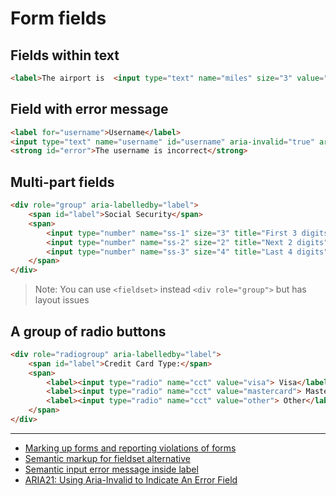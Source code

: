 # Form fields

## Fields within text
```html
<label>The airport is  <input type="text" name="miles" size="3" value="8">  miles away.</label>
```

## Field with error message
```html
<label for="username">Username</label>
<input type="text" name="username" id="username" aria-invalid="true" aria-describedBy="error">
<strong id="error">The username is incorrect</strong>
```

## Multi-part fields
```html
<div role="group" aria-labelledby="label">
    <span id="label">Social Security</span>
    <span>
        <input type="number" name="ss-1" size="3" title="First 3 digits" required>
        <input type="number" name="ss-2" size="2" title="Next 2 digits" required>
        <input type="number" name="ss-3" size="4" title="Last 4 digits" required>
    </span>
</div>
```
> Note: You can use `<fieldset>` instead `<div role="group">` but has layout issues

## A group of radio buttons
```html
<div role="radiogroup" aria-labelledby="label">
    <span id="label">Credit Card Type:</span>
    <span>
        <label><input type="radio" name="cct" value="visa"> Visa</label>
        <label><input type="radio" name="cct" value="mastercard"> Master Card</label>
        <label><input type="radio" name="cct" value="other"> Other</label>
    </span>
</div>
```
---

* [Marking up forms and reporting violations of forms](http://mars.dequecloud.com/demo/form-markup.htm)
* [Semantic markup for fieldset alternative](https://stackoverflow.com/questions/48413847/semantic-markup-for-fieldset-alternative)
* [Semantic input error message inside label](https://stackoverflow.com/questions/46656151/semantic-input-error-message-inside-label)
* [ARIA21: Using Aria-Invalid to Indicate An Error Field](https://www.w3.org/TR/2016/NOTE-WCAG20-TECHS-20161007/ARIA21#ARIA21-description)

